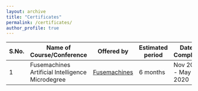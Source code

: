 ```yaml
---
layout: archive
title: "Certificates"
permalink: /certificates/
author_profile: true
---
```


|S.No.|Name of Course/Conference|Offered by|Estimated period|Date of Completion|Certificate|
|---|---|---|---|---|---|
|1|Fusemachines Artificial Intelligence Microdegree|[Fusemachines](https://fusemachines.com/)|6 months|Nov 2019 - May 2020|